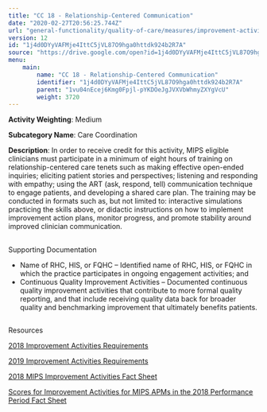 ```yaml
---
title: "CC 18 - Relationship-Centered Communication"
date: "2020-02-27T20:56:25.744Z"
url: "general-functionality/quality-of-care/measures/improvement-activities-measures/2019-improvement-activities/cc-18-relationship-centered-communication.html"
version: 12
id: "1j4d0DYyVAFMje4IttC5jVL87O9hga0httdk924b2R7A"
source: "https://drive.google.com/open?id=1j4d0DYyVAFMje4IttC5jVL87O9hga0httdk924b2R7A"
menu:
    main:
        name: "CC 18 - Relationship-Centered Communication"
        identifier: "1j4d0DYyVAFMje4IttC5jVL87O9hga0httdk924b2R7A"
        parent: "1vu04nEcej6Kmg0Fpjl-pYKDOeJgJVXVbWhmyZXYgVcU"
        weight: 3720
---
```









**Activity Weighting**: Medium

**Subcategory Name**: Care Coordination

**Description**: In order to receive credit for this activity, MIPS eligible clinicians must participate in a minimum of eight hours of training on relationship-centered care tenets such as making effective open-ended inquiries; eliciting patient stories and perspectives; listening and responding with empathy; using the ART (ask, respond, tell) communication technique to engage patients, and developing a shared care plan. The training may be conducted in formats such as, but not limited to: interactive simulations practicing the skills above, or didactic instructions on how to implement improvement action plans, monitor progress, and promote stability around improved clinician communication.







## 

Supporting Documentation

* Name of RHC, HIS, or FQHC – Identified name of RHC, HIS, or FQHC in which the practice participates in ongoing engagement activities; and
* Continuous Quality Improvement Activities – Documented continuous quality improvement activities that contribute to more formal quality reporting, and that include receiving quality data back for broader quality and benchmarking improvement that ultimately benefits patients.







## 

Resources

[2018 Improvement Activities Requirements](https://qpp.cms.gov/mips/improvement-activities?py=2018)

[2019 Improvement Activities Requirements](https://qpp.cms.gov/mips/improvement-activities?py=2019)

[2018 MIPS Improvement Activities Fact Sheet](https://qpp.cms.gov/resource/2018%20MIPS%20Improvement%20Activities%20Fact%20Sheet)

[Scores for Improvement Activities for MIPS APMs in the 2018 Performance Period Fact Sheet](https://qpp.cms.gov/resource/2018%20MIPS%20APMs%20improvement%20Activities%20scores%20fact%20sheet)

